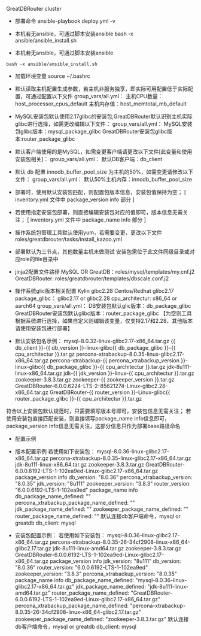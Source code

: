 GreatDBRouter cluster
- 部署命令
ansible-playbook deploy.yml -v

- 本机若无ansible，可通过脚本安装ansible
bash -x ansible/ansible_install.sh
- 本机若无ansible，可通过脚本安装ansible 

`bash -x ansible/ansible_install.sh`

- 加载环境变量
source ~/.bashrc

- 默认读取主机配置生成参数，若主机非服务独享，即实际可用配置低于实际配置，可通过配置以下文件
group_vars/all.yml：
    主机CPU数量：host_processor_cpus_default
    主机内存值：host_memtotal_mb_default

- MySQL安装包默认使用2.17glibc的安装包,GreatDBRouter默认识别主机实际glibc进行选择，如需更改编辑以下文件：
group_vars/all.yml：
    MySQL安装包glibc版本：mysql_package_glibc
    GreatDBRouter安装包glibc版本:router_package_glibc

- 默认客户端使用的是MySQL，如需变更客户端请更改以下文件[此变量和使用安装包相关]：
group_vars/all.yml：
    默认DB客户端：db_client

- 默认 db 配置 innodb_buffer_pool_size 为主机的50%，如需变更请修改以下文件：
group_vars/all.yml：
    默认50%主机内存：innodb_buffer_pool_size

- 部署时，使用默认安装包匹配，则配置包版本信息，安装包值保持为空；
[ inventory.yml 文件中 package_version info 部分 ]

- 若使用指定安装包部署，则直接编辑安装包对应的值即可，版本信息无需关注；
[ inventory.yml 文件中 package_name info 部分 ] 

- 操作系统包管理工具默认使用yum，若需要变更，更改以下文件
roles/greatdbrouter/tasks/install_kazoo.yml

- 部署默认为三节点，其他数量主机未做测试
安装包需位于此文件同级目录或对应role的file目录中

- jinja2配置文件路径
MySQL OR GreatDB：roles/mysql/templates/my.cnf.j2
GreatDBRouter: roles/greatdbrouter/templates/dbscale.conf.j2

- 操作系统glic版本相关配置
Kylin glbc2.28
Centos/Redhat glibc2.17
package_glibc： glibc2.17 or glibc2.28
cpu_architectur: x86_64 or aarch64
group_vars/all.yml：
    DB安装包默认glic版本：db_package_glibc
    GreatDBRouter安装包默认glibc版本：router_package_glibc 【为空则工具根据系统进行选择，如果自定义则编辑该变量，仅支持2.17和2.28，其他版本请使用安装包进行部署】

- 默认安装包名示例：
mysql-8.0.32-linux-glibc2.17-x86_64.tar.gz
    {{ db_client }}-{{ db_version }}-linux-glibc{{ db_package_glibc }}-{{ cpu_architectur }}.tar.gz
percona-xtrabackup-8.0.35-linux-glibc2.17-x86_64.tar.gz
    percona-xtrabackup-{{ percona_xtrabackup_version }}-linux-glibc{{ db_package_glibc }}-{{ cpu_architectur }}.tar.gz
jdk-8u111-linux-x86_64.tar.gz
    jdk-{{ jdk_version }}-linux-{{ cpu_architectur }}.tar.gz
zookeeper-3.8.3.tar.gz
    zookeeper-{{ zookeeper_version }}.tar.gz
GreatDBRouter-6.0.0.6224-LTS-2-85621274-Linux-glibc2.28-x86_64.tar.gz
    GreatDBRouter-{{ router_version }}-Linux-glibc{{ router_package_glibc  }}-{{ cpu_architectur }}.tar.gz

符合以上安装包默认规范时，只需要填写版本号即可，安装包信息无需关注；
若使用安装包直接匹配安装，则直接填写package_name info信息即可，package_version info信息无需关注，这部分信息只作为部署base路径命名 


- 配置示例
- 版本配置示例
若使用如下安装包：
    mysql-8.0.36-linux-glibc2.17-x86_64.tar.gz
    percona-xtrabackup-8.0.35-linux-glibc2.17-x86_64.tar.gz
    jdk-8u111-linux-x86_64.tar.gz
    zookeeper-3.8.3.tar.gz
    GreatDBRouter-6.0.0.6192-LTS-1-102ea9ed-Linux-glibc2.17-x86_64.tar.gz
package_version info
db_version: "8.0.36"
percona_xtrabackup_version: "8.0.35"
jdk_version: "8u111"
zookeeper_version: "3.8.3"
router_version: "6.0.0.6192-LTS-1-102ea9ed"
package_name info
db_package_name_defined: ""
percona_xtrabackup_package_name_defined: ""
jdk_package_name_defined: ""
zookeeper_package_name_defined: ""
router_package_name_defined: ""
默认连接db客户端命令，mysql or greatdb
db_client: mysql

- 安装包配置示例：
若使用如下安装包：
    mysql-8.0.36-linux-glibc2.17-x86_64.tar.gz
    percona-xtrabackup-8.0.35-26-34cf2908-linux-x86_64-glibc2.17.tar.gz
    jdk-8u111-linux-amd64.tar.gz
    zookeeper-3.8.3.tar.gz
    GreatDBRouter-6.0.0.6192-LTS-1-102ea9ed-Linux-glibc2.17-x86_64.tar.gz
package_version info
jdk_version: "8u111"
db_version: "8.0.36"
router_version: "6.0.0.6192-LTS-1-102ea9ed"
zookeeper_version: "3.8.3"
percona_xtrabackup_version: "8.0.35"
package_name info
db_package_name_defined: "mysql-8.0.36-linux-glibc2.17-x86_64.tar.gz"
jdk_package_name_defined: "jdk-8u111-linux-amd64.tar.gz"
router_package_name_defined: "GreatDBRouter-6.0.0.6192-LTS-1-102ea9ed-Linux-glibc2.17-x86_64.tar.gz"
percona_xtrabackup_package_name_defined: "percona-xtrabackup-8.0.35-26-34cf2908-linux-x86_64-glibc2.17.tar.gz"
zookeeper_package_name_defined: "zookeeper-3.8.3.tar.gz"
默认连接db客户端命令，mysql or greatdb
db_client: mysql
